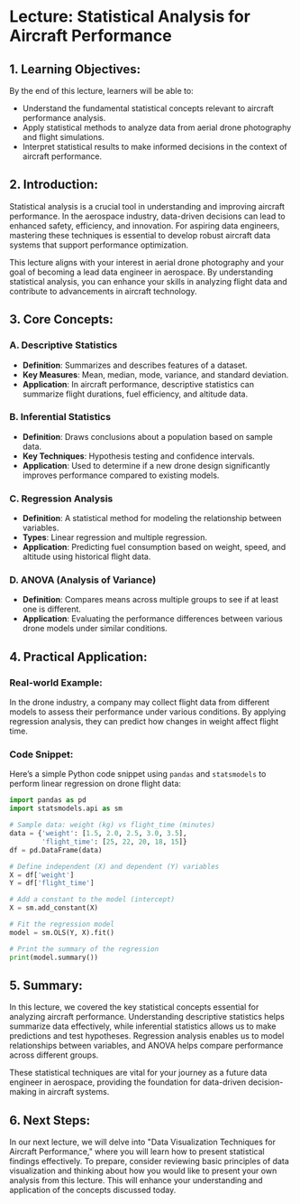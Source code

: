 # Lecture: Statistical Analysis for Aircraft Performance

## 1. Learning Objectives:
By the end of this lecture, learners will be able to:
- Understand the fundamental statistical concepts relevant to aircraft performance analysis.
- Apply statistical methods to analyze data from aerial drone photography and flight simulations.
- Interpret statistical results to make informed decisions in the context of aircraft performance.

## 2. Introduction:
Statistical analysis is a crucial tool in understanding and improving aircraft performance. In the aerospace industry, data-driven decisions can lead to enhanced safety, efficiency, and innovation. For aspiring data engineers, mastering these techniques is essential to develop robust aircraft data systems that support performance optimization.

This lecture aligns with your interest in aerial drone photography and your goal of becoming a lead data engineer in aerospace. By understanding statistical analysis, you can enhance your skills in analyzing flight data and contribute to advancements in aircraft technology.

## 3. Core Concepts:
### A. Descriptive Statistics
- **Definition**: Summarizes and describes features of a dataset.
- **Key Measures**: Mean, median, mode, variance, and standard deviation.
- **Application**: In aircraft performance, descriptive statistics can summarize flight durations, fuel efficiency, and altitude data.

### B. Inferential Statistics
- **Definition**: Draws conclusions about a population based on sample data.
- **Key Techniques**: Hypothesis testing and confidence intervals.
- **Application**: Used to determine if a new drone design significantly improves performance compared to existing models.

### C. Regression Analysis
- **Definition**: A statistical method for modeling the relationship between variables.
- **Types**: Linear regression and multiple regression.
- **Application**: Predicting fuel consumption based on weight, speed, and altitude using historical flight data.

### D. ANOVA (Analysis of Variance)
- **Definition**: Compares means across multiple groups to see if at least one is different.
- **Application**: Evaluating the performance differences between various drone models under similar conditions.

## 4. Practical Application:
### Real-world Example:
In the drone industry, a company may collect flight data from different models to assess their performance under various conditions. By applying regression analysis, they can predict how changes in weight affect flight time.

### Code Snippet:
Here’s a simple Python code snippet using `pandas` and `statsmodels` to perform linear regression on drone flight data:

```python
import pandas as pd
import statsmodels.api as sm

# Sample data: weight (kg) vs flight_time (minutes)
data = {'weight': [1.5, 2.0, 2.5, 3.0, 3.5],
        'flight_time': [25, 22, 20, 18, 15]}
df = pd.DataFrame(data)

# Define independent (X) and dependent (Y) variables
X = df['weight']
Y = df['flight_time']

# Add a constant to the model (intercept)
X = sm.add_constant(X)

# Fit the regression model
model = sm.OLS(Y, X).fit()

# Print the summary of the regression
print(model.summary())
```

## 5. Summary:
In this lecture, we covered the key statistical concepts essential for analyzing aircraft performance. Understanding descriptive statistics helps summarize data effectively, while inferential statistics allows us to make predictions and test hypotheses. Regression analysis enables us to model relationships between variables, and ANOVA helps compare performance across different groups.

These statistical techniques are vital for your journey as a future data engineer in aerospace, providing the foundation for data-driven decision-making in aircraft systems.

## 6. Next Steps:
In our next lecture, we will delve into "Data Visualization Techniques for Aircraft Performance," where you will learn how to present statistical findings effectively. To prepare, consider reviewing basic principles of data visualization and thinking about how you would like to present your own analysis from this lecture. This will enhance your understanding and application of the concepts discussed today.